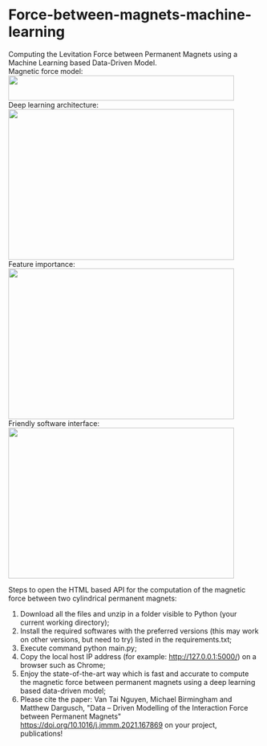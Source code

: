 # Force-between-magnets-machine-learning
Computing the Levitation Force between Permanent Magnets using a Machine Learning based Data-Driven Model.
<br clear="left">
Magnetic force model:
<br clear="left">
<img align="left" src="https://user-images.githubusercontent.com/60877890/176981184-ffc3432a-b915-4c24-a9cb-3c0ec17ed6ce.png" width="450" height="50">
<br clear="left">
Deep learning architecture:
<br clear="left">
<img align="left" src="https://user-images.githubusercontent.com/60877890/168451443-8c92b0e1-f197-42cb-9700-88161b8672f8.png" width="450" height="300">
<br clear="left">
Feature importance:
<br clear="left">
<img align="left" src="https://user-images.githubusercontent.com/60877890/168453050-6a84b0ec-09d5-4fc5-8cd7-53a75df0ea28.png" width="450" height="300">
<br clear="left">
Friendly software interface:
<br clear="left">
<img align="left" src="https://user-images.githubusercontent.com/60877890/168451426-a99577a0-22e4-4058-815b-3b66d6d3a270.png" width="450" height="300">
<br clear="left">


Steps to open the HTML based API for the computation of the magnetic force between two cylindrical permanent magnets:

1. Download all the files and unzip in a folder visible to Python (your current working directory);
2. Install the required softwares with the preferred versions (this may work on other versions, but need to try) listed in the requirements.txt;
3. Execute command python main.py;
4. Copy the local host IP address (for example: http://127.0.0.1:5000/) on a browser such as Chrome;
5. Enjoy the state-of-the-art way which is fast and accurate to compute the magnetic force between permanent magnets using a deep learning based data-driven model;
6. Please cite the paper: Van Tai Nguyen, Michael Birmingham and Matthew Dargusch, "Data – Driven Modelling of the Interaction Force between Permanent Magnets" https://doi.org/10.1016/j.jmmm.2021.167869 on your project, publications!
